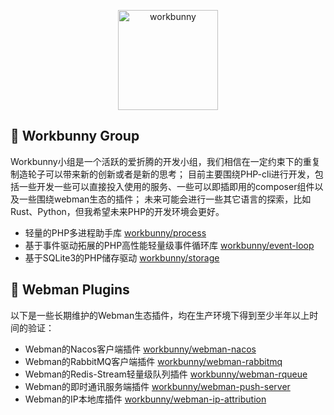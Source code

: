 <p align="center"><img width="160px" src="https://chaz6chez.cn/images/workbunny-logo.png" alt="workbunny"></p>

## 🐰 Workbunny Group
Workbunny小组是一个活跃的爱折腾的开发小组，我们相信在一定约束下的重复制造轮子可以带来新的创新或者是新的思考；
目前主要围绕PHP-cli进行开发，包括一些开发一些可以直接投入使用的服务、一些可以即插即用的composer组件以及一些围绕webman生态的插件；
未来可能会进行一些其它语言的探索，比如Rust、Python，但我希望未来PHP的开发环境会更好。

- 轻量的PHP多进程助手库 [workbunny/process](https://github.com/workbunny/process) 
- 基于事件驱动拓展的PHP高性能轻量级事件循环库 [workbunny/event-loop](https://github.com/workbunny/event-loop)
- 基于SQLite3的PHP储存驱动 [workbunny/storage](https://github.com/workbunny/storage)

## 🐰 Webman Plugins
以下是一些长期维护的Webman生态插件，均在生产环境下得到至少半年以上时间的验证：

- Webman的Nacos客户端插件 [workbunny/webman-nacos](https://github.com/workbunny/webman-nacos)
- Webman的RabbitMQ客户端插件 [workbunny/webman-rabbitmq](https://github.com/workbunny/webman-rabbitmq)
- Webman的Redis-Stream轻量级队列插件 [workbunny/webman-rqueue](https://github.com/workbunny/webman-rqueue)
- Webman的即时通讯服务端插件 [workbunny/webman-push-server](https://github.com/workbunny/webman-push-server)
- Webman的IP本地库插件 [workbunny/webman-ip-attribution](https://github.com/workbunny/webman-ip-attribution)
